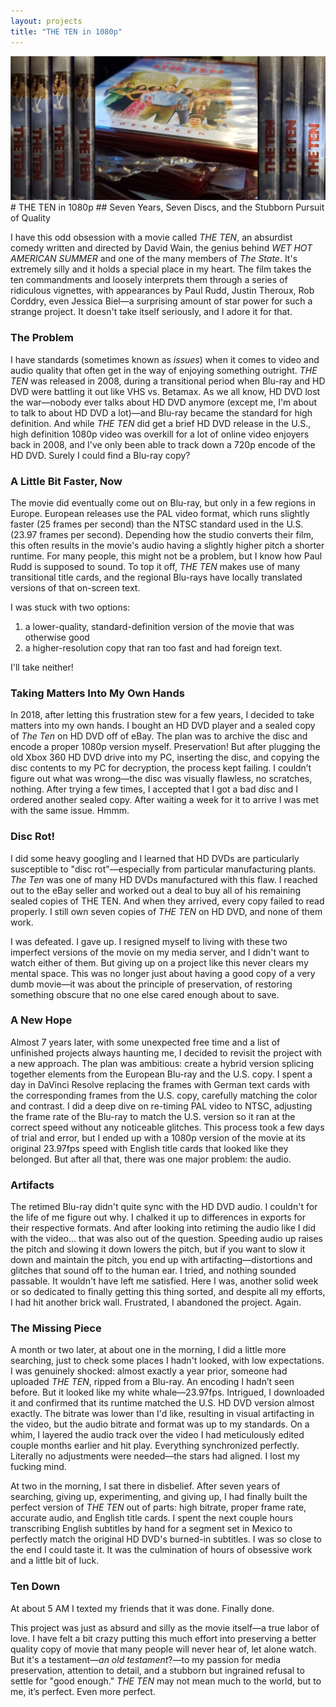 ```yaml
---
layout: projects
title: "THE TEN in 1080p"
---
```

<img src="thetendiscs.jpg" alt="what on earth will i ever do with these" class="yc-img">
# THE TEN in 1080p
## Seven Years, Seven Discs, and the Stubborn Pursuit of Quality

I have this odd obsession with a movie called _THE TEN_, an absurdist comedy written and directed by David Wain, the genius behind _WET HOT AMERICAN SUMMER_ and one of the many members of _The State_. It's extremely silly and it holds a special place in my heart. The film takes the ten commandments and loosely interprets them through a series of ridiculous vignettes, with appearances by Paul Rudd, Justin Theroux, Rob Corddry, even Jessica Biel—a surprising amount of star power for such a strange project. It doesn't take itself seriously, and I adore it for that.

### The Problem
I have standards (sometimes known as *issues*) when it comes to video and audio quality that often get in the way of enjoying something outright. *THE TEN* was released in 2008, during a transitional period when Blu-ray and HD DVD were battling it out like VHS vs. Betamax. As we all know, HD DVD lost the war—nobody ever talks about HD DVD anymore (except me, I'm about to talk to about HD DVD a lot)—and Blu-ray became the standard for high definition. And while _THE TEN_ did get a brief HD DVD release in the U.S., high definition 1080p video was overkill for a lot of online video enjoyers back in 2008, and I've only been able to track down a 720p encode of the HD DVD. Surely I could find a Blu-ray copy?

### A Little Bit Faster, Now
The movie did eventually come out on Blu-ray, but only in a few regions in Europe. European releases use the PAL video format, which runs slightly faster (25 frames per second) than the NTSC standard used in the U.S. (23.97 frames per second). Depending how the studio converts their film, this often results in the movie's audio having a slightly higher pitch a shorter runtime. For many people, this might not be a problem, but I know how Paul Rudd is supposed to sound. To top it off, *THE TEN* makes use of many transitional title cards, and the regional Blu-rays have locally translated versions of that on-screen text.

I was stuck with two options: 
1. a lower-quality, standard-definition version of the movie that was otherwise good
2. a higher-resolution copy that ran too fast and had foreign text. 

I'll take neither!

### Taking Matters Into My Own Hands
In 2018, after letting this frustration stew for a few years, I decided to take matters into my own hands. I bought an HD DVD player and a sealed copy of _The Ten_ on HD DVD off of eBay. The plan was to archive the disc and encode a proper 1080p version myself. Preservation! But after plugging the old Xbox 360 HD DVD drive into my PC, inserting the disc, and copying the disc contents to my PC for decryption, the process kept failing. I couldn’t figure out what was wrong—the disc was visually flawless, no scratches, nothing. After trying a few times, I accepted that I got a bad disc and I ordered another sealed copy. After waiting a week for it to arrive I was met with the same issue. Hmmm.

### Disc Rot!
I did some heavy googling and I learned that HD DVDs are particularly susceptible to "disc rot"—especially from particular manufacturing plants. _The Ten_ was one of many HD DVDs manufactured with this flaw. I reached out to the eBay seller and worked out a deal to buy all of his remaining sealed copies of THE TEN. And when they arrived, every copy failed to read properly. I still own seven copies of *THE TEN* on HD DVD, and none of them work.

I was defeated. I gave up. I resigned myself to living with these two imperfect versions of the movie on my media server, and I didn't want to watch either of them. But giving up on a project like this never clears my mental space. This was no longer just about having a good copy of a very dumb movie—it was about the principle of preservation, of restoring something obscure that no one else cared enough about to save.

### A New Hope
Almost 7 years later, with some unexpected free time and a list of unfinished projects always haunting me, I decided to revisit the project with a new approach. The plan was ambitious: create a hybrid version splicing together elements from the European Blu-ray and the U.S. copy. I spent a day in DaVinci Resolve replacing the frames with German text cards with the corresponding frames from the U.S. copy, carefully matching the color and contrast. I did a deep dive on re-timing PAL video to NTSC, adjusting the frame rate of the Blu-ray to match the U.S. version so it ran at the correct speed without any noticeable glitches. This process took a few days of trial and error, but I ended up with a 1080p version of the movie at its original 23.97fps speed with English title cards that looked like they belonged. But after all that, there was one major problem: the audio.

  
### Artifacts
The retimed Blu-ray didn't quite sync with the HD DVD audio. I couldn't for the life of me figure out why. I chalked it up to differences in exports for their respective formats. And after looking into retiming the audio like I did with the video... that was also out of the question. Speeding audio up raises the pitch and slowing it down lowers the pitch, but if you want to slow it down and maintain the pitch, you end up with artifacting—distortions and glitches that sound off to the human ear. I tried, and nothing sounded passable. It wouldn't have left me satisfied. Here I was, another solid week or so dedicated to finally getting this thing sorted, and despite all my efforts, I had hit another brick wall. Frustrated, I abandoned the project. Again.

### The Missing Piece
A month or two later, at about one in the morning, I did a little more searching, just to check some places I hadn't looked, with low expectations. I was genuinely shocked: almost exactly a year prior, someone had uploaded _THE TEN_, ripped from a Blu-ray. An encoding I hadn’t seen before. But it looked like my white whale—23.97fps. Intrigued, I downloaded it and confirmed that its runtime matched the U.S. HD DVD version almost exactly. The bitrate was lower than I'd like, resulting in visual artifacting in the video, but the audio bitrate and format was up to my standards. On a whim, I layered the audio track over the video I had meticulously edited couple months earlier and hit play. Everything synchronized perfectly. Literally no adjustments were needed—the stars had aligned. I lost my fucking mind.


At two in the morning, I sat there in disbelief. After seven years of searching, giving up, experimenting, and giving up, I had finally built the perfect version of _THE TEN_ out of parts: high bitrate, proper frame rate, accurate audio, and English title cards. I spent the next couple hours transcribing English subtitles by hand for a segment set in Mexico to perfectly match the original HD DVD's burned-in subtitles. I was so close to the end I could taste it. It was the culmination of hours of obsessive work and a little bit of luck. 

### Ten Down
At about 5 AM I texted my friends that it was done. Finally done. 

This project was just as absurd and silly as the movie itself—a true labor of love. I have felt a bit crazy putting this much effort into preserving a better quality copy of movie that many people will never hear of, let alone watch. But it's a testament—*an old testament*?—to my passion for media preservation, attention to detail, and a stubborn but ingrained refusal to settle for "good enough." _THE TEN_ may not mean much to the world, but to me, it’s perfect. Even more perfect.